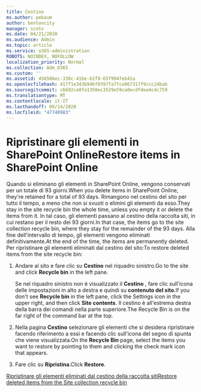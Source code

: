 ```yaml
---
title: Cestino
ms.author: pebaum
author: bentoncity
manager: scotv
ms.date: 04/21/2020
ms.audience: Admin
ms.topic: article
ms.service: o365-administration
ROBOTS: NOINDEX, NOFOLLOW
localization_priority: Normal
ms.collection: Adm_O365
ms.custom: ''
ms.assetid: 456586ec-330c-41be-b2f9-65f9947eb41a
ms.openlocfilehash: 417f1e343b94bf0397fa7fce067317f9ccc24bab
ms.sourcegitcommit: c6692ce0fa1358ec3529e59ca0ecdfdea4cdc759
ms.translationtype: MT
ms.contentlocale: it-IT
ms.lasthandoff: 09/14/2020
ms.locfileid: "47740983"
---
```

# <a name="restore-items-in-sharepoint-online"></a><span data-ttu-id="adf43-102">Ripristinare gli elementi in SharePoint Online</span><span class="sxs-lookup"><span data-stu-id="adf43-102">Restore items in SharePoint Online</span></span>

<span data-ttu-id="adf43-103">Quando si eliminano gli elementi in SharePoint Online, vengono conservati per un totale di 93 giorni.</span><span class="sxs-lookup"><span data-stu-id="adf43-103">When you delete items in SharePoint Online, they're retained for a total of 93 days.</span></span> <span data-ttu-id="adf43-104">Rimangono nel cestino del sito per tutto il tempo, a meno che non si svuoti o elimini gli elementi da esso.</span><span class="sxs-lookup"><span data-stu-id="adf43-104">They stay in the site recycle bin the whole time, unless you empty it or delete the items from it.</span></span> <span data-ttu-id="adf43-105">In tal caso, gli elementi passano al cestino della raccolta siti, in cui restano per il resto dei 93 giorni.</span><span class="sxs-lookup"><span data-stu-id="adf43-105">In that case, the items go to the site collection recycle bin, where they stay for the remainder of the 93 days.</span></span> <span data-ttu-id="adf43-106">Alla fine dell'intervallo di tempo, gli elementi vengono eliminati definitivamente.</span><span class="sxs-lookup"><span data-stu-id="adf43-106">At the end of the time, the items are permanently deleted.</span></span> <span data-ttu-id="adf43-107">Per ripristinare gli elementi eliminati dal cestino del sito:</span><span class="sxs-lookup"><span data-stu-id="adf43-107">To restore deleted items from the site recycle bin:</span></span>
  
1. <span data-ttu-id="adf43-108">Andare al sito e fare clic su **Cestino** nel riquadro sinistro.</span><span class="sxs-lookup"><span data-stu-id="adf43-108">Go to the site and click **Recycle bin** in the left pane.</span></span> 
    
    <span data-ttu-id="adf43-109">Se nel riquadro sinistro non è visualizzato il **Cestino** , fare clic sull'icona delle impostazioni in alto a destra e quindi su **contenuto del sito**.</span><span class="sxs-lookup"><span data-stu-id="adf43-109">If you don't see **Recycle bin** in the left pane, click the Settings icon in the upper right, and then click **Site contents**.</span></span> <span data-ttu-id="adf43-110">Il cestino è all'estrema destra della barra dei comandi nella parte superiore.</span><span class="sxs-lookup"><span data-stu-id="adf43-110">The Recycle Bin is on the far right of the command bar at the top.</span></span>
    
2. <span data-ttu-id="adf43-111">Nella pagina **Cestino** selezionare gli elementi che si desidera ripristinare facendo riferimento a essi e facendo clic sull'icona del segno di spunta che viene visualizzata.</span><span class="sxs-lookup"><span data-stu-id="adf43-111">On the **Recycle Bin** page, select the items you want to restore by pointing to them and clicking the check mark icon that appears.</span></span> 
    
3. <span data-ttu-id="adf43-112">Fare clic su **Ripristina**.</span><span class="sxs-lookup"><span data-stu-id="adf43-112">Click **Restore**.</span></span>
    
[<span data-ttu-id="adf43-113">Ripristinare gli elementi eliminati dal cestino della raccolta siti</span><span class="sxs-lookup"><span data-stu-id="adf43-113">Restore deleted items from the Site collection recycle bin</span></span>](https://go.microsoft.com/fwlink/?linkid=866439)
  

